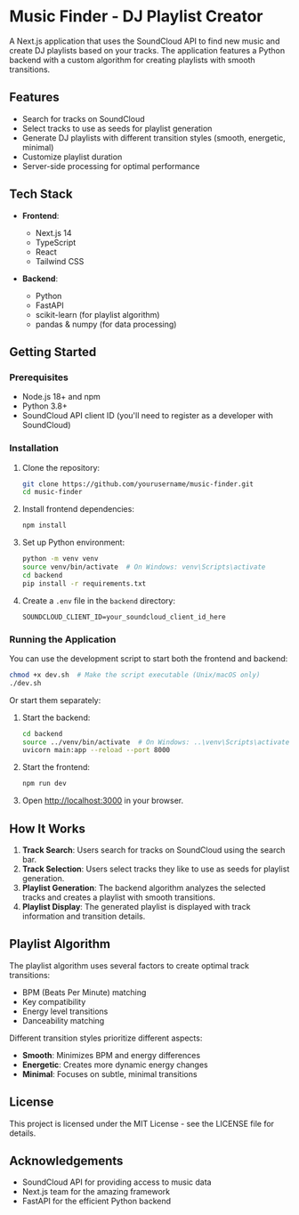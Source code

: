 # Music Finder - DJ Playlist Creator

A Next.js application that uses the SoundCloud API to find new music and create DJ playlists based on your tracks. The application features a Python backend with a custom algorithm for creating playlists with smooth transitions.

## Features

- Search for tracks on SoundCloud
- Select tracks to use as seeds for playlist generation
- Generate DJ playlists with different transition styles (smooth, energetic, minimal)
- Customize playlist duration
- Server-side processing for optimal performance

## Tech Stack

- **Frontend**:
  - Next.js 14
  - TypeScript
  - React
  - Tailwind CSS

- **Backend**:
  - Python
  - FastAPI
  - scikit-learn (for playlist algorithm)
  - pandas & numpy (for data processing)

## Getting Started

### Prerequisites

- Node.js 18+ and npm
- Python 3.8+
- SoundCloud API client ID (you'll need to register as a developer with SoundCloud)

### Installation

1. Clone the repository:
   ```bash
   git clone https://github.com/yourusername/music-finder.git
   cd music-finder
   ```

2. Install frontend dependencies:
   ```bash
   npm install
   ```

3. Set up Python environment:
   ```bash
   python -m venv venv
   source venv/bin/activate  # On Windows: venv\Scripts\activate
   cd backend
   pip install -r requirements.txt
   ```

4. Create a `.env` file in the `backend` directory:
   ```
   SOUNDCLOUD_CLIENT_ID=your_soundcloud_client_id_here
   ```

### Running the Application

You can use the development script to start both the frontend and backend:

```bash
chmod +x dev.sh  # Make the script executable (Unix/macOS only)
./dev.sh
```

Or start them separately:

1. Start the backend:
   ```bash
   cd backend
   source ../venv/bin/activate  # On Windows: ..\venv\Scripts\activate
   uvicorn main:app --reload --port 8000
   ```

2. Start the frontend:
   ```bash
   npm run dev
   ```

3. Open [http://localhost:3000](http://localhost:3000) in your browser.

## How It Works

1. **Track Search**: Users search for tracks on SoundCloud using the search bar.
2. **Track Selection**: Users select tracks they like to use as seeds for playlist generation.
3. **Playlist Generation**: The backend algorithm analyzes the selected tracks and creates a playlist with smooth transitions.
4. **Playlist Display**: The generated playlist is displayed with track information and transition details.

## Playlist Algorithm

The playlist algorithm uses several factors to create optimal track transitions:

- BPM (Beats Per Minute) matching
- Key compatibility
- Energy level transitions
- Danceability matching

Different transition styles prioritize different aspects:
- **Smooth**: Minimizes BPM and energy differences
- **Energetic**: Creates more dynamic energy changes
- **Minimal**: Focuses on subtle, minimal transitions

## License

This project is licensed under the MIT License - see the LICENSE file for details.

## Acknowledgements

- SoundCloud API for providing access to music data
- Next.js team for the amazing framework
- FastAPI for the efficient Python backend
